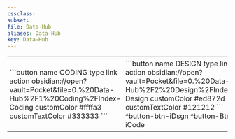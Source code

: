 ```yaml
---
cssclass:
subset:
file: Data-Hub
aliases: Data-Hub
key: Data-Hub
---
```

<table style="width: 100%">
<tr>
<td style="width: 50%; padding: 5px;">
```button
name CODING
type link
action obsidian://open?vault=Pocket&file=0.%20Data-Hub%2F1%20Coding%2FIndex-Coding
customColor #ffffa3
customTextColor #333333
```
</td><td style="width: 50%; padding: 5px;">
```button
name DESIGN
type link
action obsidian://open?vault=Pocket&file=0.%20Data-Hub%2F2%20Design%2FIndex-Design
customColor #ed872d
customTextColor #121212
```
^button-btn-iDsgn
^button-Btn-iCode

